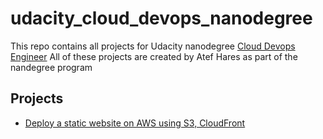 # udacity_cloud_devops_nanodegree
This repo contains all projects for Udacity nanodegree [Cloud Devops Engineer](https://www.udacity.com/course/cloud-dev-ops-nanodegree--nd9991)
All of these projects are created by Atef Hares as part of the nandegree program

## Projects
- [Deploy a static website on AWS using S3, CloudFront](https://github.com/atefhares/udacity_cloud_devops_nanodegree/tree/master/deploy%20static%20website%20on%20s3%20and%20cloudfront)
